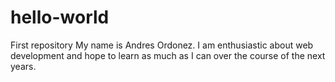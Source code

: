 # hello-world
First repository
My name is Andres Ordonez. I am enthusiastic about web development and hope to learn as much as I can over the course of the next years. 
